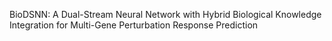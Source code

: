 BioDSNN: A Dual-Stream Neural Network with Hybrid Biological Knowledge Integration for Multi-Gene Perturbation Response Prediction
